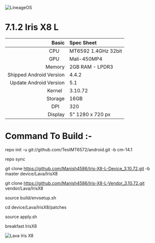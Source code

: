 ![LineageOS](https://encrypted-tbn0.gstatic.com/images?q=tbn:ANd9GcT7_4t3OClciu2cCMaHHfQ4JH94i-AH6JcTi8bUNC2mPCVeHKJvv39X4TDQ)

# 7.1.2 Iris X8 L

Basic   | Spec Sheet
-------:|:-------------------------
CPU     | MT6592 1.4GHz 32bit
GPU     | Mali-450MP4
Memory  | 2GB RAM - LPDR3
Shipped Android Version | 4.4.2
Update Android Version | 5.1
Kernel  | 3.10.72
Storage | 16GB
DPI     | 320
Display | 5" 1280 x 720 px




# Command To Build :-

repo init -u git://github.com/TestMT6572/android.git -b cm-14.1

repo sync

git clone https://github.com/Manish4586/Iris-X8-L-Device_3.10.72.git -b master device/Lava/IrisX8

git clone https://github.com/Manish4586/Iris-X8-L-Vendor_3.10.72.git vendor/Lava/IrisX8

source build/envsetup.sh

cd device/Lava/IrisX8/patches

source apply.sh

breakfast IrisX8

![Lava Iris X8](http://www.lavamobiles.com/lavastorecms/material/product/lava-smartphone-iris-x8-375x700-04022015.jpg)
